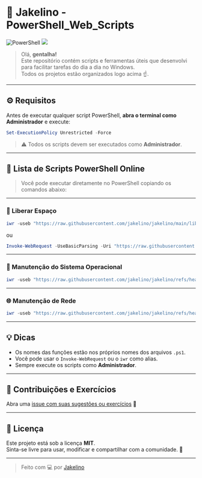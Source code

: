 # 🧠 Jakelino - PowerShell_Web_Scripts

![PowerShell](https://img.shields.io/badge/PowerShell-Scripts-blue?style=for-the-badge&logo=powershell)
[![](https://img.shields.io/badge/Go%20to%20Exercise-%E2%86%92-1f883d?style=for-the-badge&logo=github&labelColor=197935)](https://github.com/jakelino/jakelino/issues/1)

> Olá, **gentalha!**  
> Este repositório contém scripts e ferramentas úteis que desenvolvi para facilitar tarefas do dia a dia no Windows.  
> Todos os projetos estão organizados logo acima ☝️.

---

## ⚙️ Requisitos

Antes de executar qualquer script PowerShell, **abra o terminal como Administrador** e execute:

```powershell
Set-ExecutionPolicy Unrestricted -Force
```

> ⚠️ Todos os scripts devem ser executados como **Administrador**.

---

## 📜 Lista de Scripts PowerShell Online

> Você pode executar diretamente no PowerShell copiando os comandos abaixo:

---

### 🧹 Liberar Espaço

```powershell
iwr -useb "https://raw.githubusercontent.com/jakelino/jakelino/main/liberar_espaco.ps1" | iex
```

ou

```powershell
Invoke-WebRequest -UseBasicParsing -Uri "https://raw.githubusercontent.com/jakelino/jakelino/main/liberar_espaco.ps1" | Invoke-Expression
```

---

### 🔧 Manutenção do Sistema Operacional

```powershell
iwr -useb "https://raw.githubusercontent.com/jakelino/jakelino/refs/heads/main/manutencao_SO.ps1" | iex
```

---

### 🌐 Manutenção de Rede

```powershell
iwr -useb "https://raw.githubusercontent.com/jakelino/jakelino/refs/heads/main/manut_rede.ps1" | iex
```

---

## 💡 Dicas

- Os nomes das funções estão nos próprios nomes dos arquivos `.ps1`.
- Você pode usar o `Invoke-WebRequest` ou o `iwr` como alias.
- Sempre execute os scripts como **Administrador**.

---

## 🧪 Contribuições e Exercícios

Abra uma [issue com suas sugestões ou exercícios](https://github.com/jakelino/jakelino/issues/1) 🚀

---

## 📄 Licença

Este projeto está sob a licença **MIT**.  
Sinta-se livre para usar, modificar e compartilhar com a comunidade. 🤝

---

> Feito com 💻 por [Jakelino](https://github.com/jakelino)
